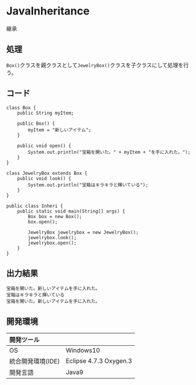# JavaInheritance
継承

## 処理
`Box()`クラスを親クラスとして`JewelryBox()`クラスを子クラスにして処理を行う。

## コード
```
class Box {
	public String myItem;

	public Box() {
		myItem = "新しいアイテム";
	}

	public void open() {
		System.out.println("宝箱を開いた。" + myItem + "を手に入れた。");
	}
}

class JewelryBox extends Box {
	public void look() {
		System.out.println("宝箱はキラキラと輝いている");
	}
}

public class Inheri {
	public static void main(String[] args) {
		Box box = new Box();
		box.open();

		JewelryBox jewelrybox = new JewelryBox();
		jewelrybox.look();
		jewelrybox.open();
	}
}
```

## 出力結果  
```
宝箱を開いた。新しいアイテムを手に入れた。
宝箱はキラキラと輝いている
宝箱を開いた。新しいアイテムを手に入れた。
```
  
## 開発環境
| 開発ツール |  |
|:-|:-|
| OS | Windows10 |
| 統合開発環境(IDE) | Eclipse 4.7.3 Oxygen.3 |
| 開発言語 | Java9 |
